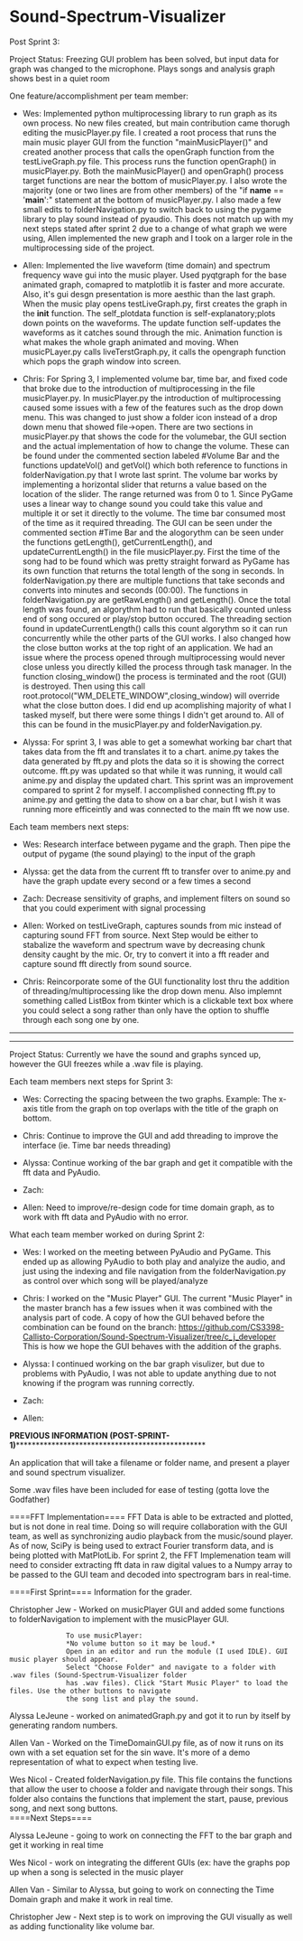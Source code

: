 # Sound-Spectrum-Visualizer

Post Sprint 3:

Project Status: Freezing GUI problem has been solved, but input data for graph was changed to the microphone. Plays songs and analysis graph shows best in a quiet room

One feature/accomplishment per team member:

- Wes: Implemented python multiprocessing library to run graph as its own process. No new files created, but main contribution came thorugh editing the musicPlayer.py file. I created a root process that runs the main music player GUI from the function "mainMusicPlayer()" and created another process that calls the openGraph function from the testLiveGraph.py file. This process runs the function openGraph() in musicPlayer.py. Both the mainMusicPlayer() and openGraph() process target functions are near the bottom of musicPlayer.py. I also wrote the majority (one or two lines are from other members) of the "if __name__ == '__main__':" statement at the bottom of musicPlayer.py. I also made a few small edits to folderNavigation.py to switch back to using the pygame library to play sound instead of pyaudio. This does not match up with my next steps stated after sprint 2 due to a change of what graph we were using, Allen implemented the new graph and I took on a larger role in the multiprocessing side of the project.

- Allen: Implemented the live waveform (time domain) and spectrum frequency wave gui into the music player. Used pyqtgraph for the base animated graph, comapred to matplotlib it is faster and more accurate. Also, it's gui desgn presentation is more aesthic than the last graph. When the music play opens testLiveGraph.py, first creates the graph in the __init__ function. The self_plotdata function is self-explanatory;plots down points on the waveforms. The update function self-updates the waveforms as it catches sound through the mic. Animation function is what makes the whole graph animated and moving. When musicPLayer.py calls liveTerstGraph.py, it calls the opengraph function which pops the graph window into screen. 

- Chris: For Spring 3, I implemented volume bar, time bar, and fixed code that broke due to the introduction of multiprocessing in the file musicPlayer.py. In musicPlayer.py the introduction of multiprocessing caused some issues with a few of the features such as the drop down menu. This was changed to just show a folder icon instead of a drop down menu that showed file->open. There are two sections in musicPlayer.py that shows the code for the volumebar, the GUI section and the actual implementation of how to change the volume. These can be found under the commented section labeled #Volume Bar and the functions updateVol() and getVol() which both reference to functions in folderNavigation.py that I wrote last sprint. The volume bar works by implementing a horizontal slider that returns a value based on the location of the slider. The range returned was from 0 to 1. Since PyGame uses a linear way to change sound you could take this value and multiple it or set it directly to the volume. The time bar consumed most of the time as it required threading. The GUI can be seen under the commented section #Time Bar and the alogorythm can be seen under the functions getLength(), getCurrentLength(), and updateCurrentLength() in the file musicPlayer.py. First the time of the song had to be found which was pretty straight forward as PyGame has its own function that returns the total length of the song in seconds. In folderNavigation.py there are multiple functions that take seconds and converts into minutes and seconds (00:00). The functions in folderNavigation.py are getRawLength() and getLength(). Once the total length was found, an algorythm had to run that basically counted unless end of song occured or play/stop button occured. The threading section found in updateCurrentLength() calls this count algorythm so it can run concurrently while the other parts of the GUI works. I also changed how the close button works at the top right of an application. We had an issue where the process opened through multiprocessing would never close unless you directly killed the process through task manager. In the function closing_window() the process is terminated and the root (GUI) is destroyed. Then using this call root.protocol("WM_DELETE_WINDOW",closing_window) will override what the close button does.
I did end up acomplishing majority of what I tasked myself, but there were some things I didn't get around to. All of this can be found in the musicPlayer.py and folderNavigation.py.

- Alyssa: For sprint 3, I was able to get a somewhat working bar chart that takes data from the fft and translates it to a chart. 
anime.py takes the data generated by fft.py and plots the data so it is showing the correct outcome. fft.py was updated so that while it was running, it would call anime.py and display the updated chart. This sprint was an improvement compared to sprint 2 for myself. I accomplished connecting fft.py to anime.py and getting the data to show on a bar char, but I wish it was running more efficeintly and was connected to the main fft we now use.



Each team members next steps:

- Wes: Research interface between pygame and the graph. Then pipe the output of pygame (the sound playing) to the input of the graph

- Alyssa: get the data from the current fft to transfer over to anime.py and have the graph update every second or a few times a second

- Zach: Decrease sensitivity of graphs, and implement filters on sound so that you could experiment with signal processing

- Allen: Worked on testLiveGraph, captures sounds from mic instead of capturing sound FFT from source. Next Step would be either to stabalize the waveform and spectrum wave by decreasing chunk density caught by the mic. Or, try to convert it into a fft reader and capture sound fft directly from sound source. 

- Chris: Reincorporate some of the GUI functionality lost thru the addition of threading/multiprocessing like the drop down menu. Also implemnt something called ListBox from tkinter which is a clickable text box where you could select a song rather than only have the option to shuffle through each song one by one.



*************************************************************************************************************************

*************************************************************************************************************************

Project Status: Currently we have the sound and graphs synced up, however the GUI freezes while a .wav file is playing.
		
Each team members next steps for Sprint 3:

- Wes: Correcting the spacing between the two graphs. Example: The x-axis title from the graph on top overlaps with the title of the graph on bottom.

- Chris: Continue to improve the GUI and add threading to improve the interface (ie. Time bar needs threading)

- Alyssa: Continue working of the bar graph and get it compatible with the fft data and PyAudio.

- Zach: 

- Allen: Need to improve/re-design code for time domain graph, as to work with fft data and PyAudio with no error. 

What each team member worked on during Sprint 2:

- Wes: I worked on the meeting between PyAudio and PyGame. This ended up as allowing PyAudio to both play and analyize the audio, and just using the indexing and file navigation from the folderNavigation.py as control over which song will be played/analyze

- Chris: I worked on the "Music Player" GUI. The current "Music Player" in the master branch has a few issues when it was combined with the analysis part of code. A copy of how the GUI behaved before the combination can be found on the branch: https://github.com/CS3398-Callisto-Corporation/Sound-Spectrum-Visualizer/tree/c_j_developer This is how we hope the GUI behaves with the addition of the graphs.

- Alyssa: I continued working on the bar graph visulizer, but due to problems with PyAudio, I was not able to update anything due to not knowing if the program  was running correctly.

- Zach: 

- Allen:


******************************PREVIOUS INFORMATION (POST-SPRINT-1)******************************************************************************

An application that will take a filename or folder name, and present a player and sound spectrum visualizer.

Some .wav files have been included for ease of testing (gotta love the Godfather)





====FFT Implementation====
FFT Data is able to be extracted and plotted, but is not done in real time. Doing so will require
collaboration with the GUI team, as well as synchronizing audio playback from the music/sound player.
As of now, SciPy is being used to extract Fourier transform data, and is being plotted with MatPlotLib.
For sprint 2, the FFT Implemenation team will need to consider extracting fft data in raw digital values
to a Numpy array to be passed to the GUI team and decoded into spectrogram bars in real-time.

====First Sprint====
Information for the grader.

Christopher Jew - Worked on musicPlayer GUI and added some functions to folderNavigation to implement
				  with the musicPlayer GUI.
				  
				  To use musicPlayer:
				  *No volume button so it may be loud.*
				  Open in an editor and run the module (I used IDLE). GUI music player should appear.
				  Select "Choose Folder" and navigate to a folder with .wav files (Sound-Spectrum-Visualizer folder
				  has .wav files). Click "Start Music Player" to load the files. Use the other buttons to navigate
				  the song list and play the sound. 
				  
Alyssa LeJeune - worked on animatedGraph.py and got it to run by itself by generating random numbers.

Allen Van - Worked on the TimeDomainGUI.py file, as of now it runs on its own with a set equation set for the sin wave. It's more of a demo representation of what to expect when testing live.

Wes Nicol - Created folderNavigation.py file. This file contains the functions that allow the user to choose a folder and navigate through their songs.
            This folder also contains the functions that implement the start, pause, previous song, and next song buttons.  
====Next Steps====

Alyssa LeJeune - going to work on connecting the FFT to the bar graph and get it working in real time

Wes Nicol - work on integrating the different GUIs (ex: have the graphs pop up when a song is selected in the music player

Allen Van - Similar to Alyssa, but going to work on connecting the Time Domain graph and make it work in real time. 

Christopher Jew - Next step is to work on improving the GUI visually as well as adding functionality like volume bar.

